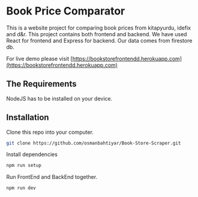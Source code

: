 # Book Price Comparator

This is a website project for comparing book prices from kitapyurdu, idefix and d&r. This project contains both frontend and backend. We have used React for frontend and Express for backend. Our data comes from firestore db.

For live demo please visit [https://bookstorefrontendd.herokuapp.com](https://bookstorefrontendd.herokuapp.com)

## The Requirements

NodeJS has to be installed on your device.

## Installation

Clone this repo into your computer.

```sh
git clone https://github.com/osmanbahtiyar/Book-Store-Scraper.git
```

Install dependencies

```sh
npm run setup
```

Run FrontEnd and BackEnd together.

```sh
npm run dev
```
